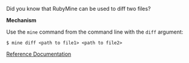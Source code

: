 Did you know that RubyMine can be used to diff two files?

**Mechanism**

Use the ```mine``` command from the command line with the ```diff``` argument:

```
$ mine diff <path to file1> <path to file2> 
```

[Reference Documentation](https://www.jetbrains.com/ruby/help/running-rubymine-as-a-diff-or-merge-command-line-tool.html)

